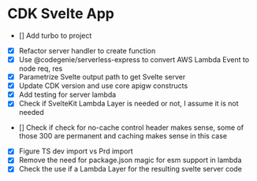 # CDK Svelte App

- [] Add turbo to project
- [x] Refactor server handler to create function
- [x] Use @codegenie/serverless-express to convert AWS Lambda Event to node req, res
- [x] Parametrize Svelte output path to get Svelte server
- [x] Update CDK version and use core apigw constructs
- [x] Add testing for server lambda
- [x] Check if SvelteKit Lambda Layer is needed or not, I assume it is not needed
- [] Check if check for no-cache control header makes sense, some of those 300 are permanent and caching makes sense in this case
- [x] Figure TS dev import vs Prd import
- [x] Remove the need for package.json magic for esm support in lambda
- [x] Check the use if a Lambda Layer for the resulting svelte server code
